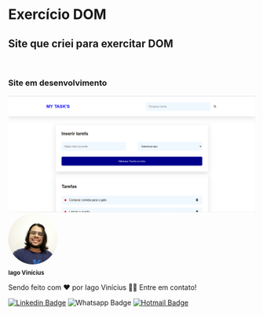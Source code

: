 # Exercício DOM

## Site que criei para exercitar DOM

<br>

### Site em desenvolvimento

<img src="./imgs/site.png" alt="site">

<br>

<img style="border-radius: 50%;" src="./imgs/perfil.jpeg" width="100px;" alt=""/>
<br />
<sub><b>Iago Vinícius</b></sub>

Sendo feito com ❤️ por Iago Vinícius 👋🏽 Entre em contato!

[![Linkedin Badge](https://img.shields.io/badge/-Iago%20Vinícius-blue?style=flat-square&logo=Linkedin&logoColor=white&link=https://www.linkedin.com/in/iago-vinicius-souza/)](https://www.linkedin.com/in/iago-vinicius-souza/)
![Whatsapp Badge](https://img.shields.io/badge/-+5584987473102-25D366?style=flat-square&logo=whatsapp&logoColor=white&link=tel:+5584987473102)
[![Hotmail Badge](https://img.shields.io/badge/-pristonvinicius@hotmail.com-0078D4?style=flat-square&logo=microsoft-outlook&logoColor=white&link=mailto:pristonvinicius@hotmail.com)](mailto:pristonvinicius@hotmail.com)
